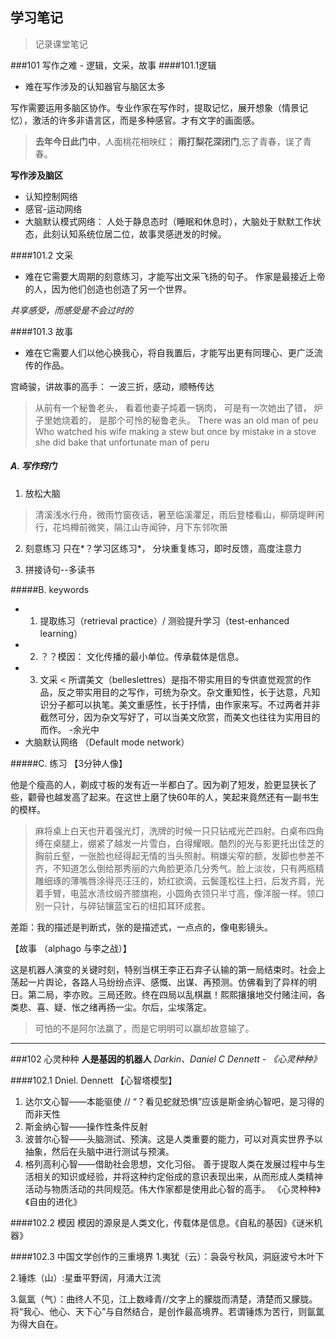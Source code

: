 ## 学习笔记

> 记录课堂笔记


###101 写作之难 - 逻辑，文采，故事
####101.1逻辑
- 难在写作涉及的认知器官与脑区太多

写作需要运用多脑区协作。专业作家在写作时，提取记忆，展开想象（情景记忆），激活的许多非语言区，而是多种感官。才有文字的画面感。

> **去年今日此门中**，人面桃花相映红；
**雨打梨花深闭门**,忘了青春，误了青春。

**写作涉及脑区**
- 认知控制网络
- 感官-运动网络
- 大脑默认模式网络：  人处于静息态时（睡眠和休息时），大脑处于默默工作状态，此刻认知系统位居二位，故事灵感迸发的时候。

####101.2 文采
- 难在它需要大周期的刻意练习，才能写出文采飞扬的句子。
作家是最接近上帝的人，因为他们创造也创造了另一个世界。

*共享感受，而感受是不会过时的*

####101.3 故事
- 难在它需要人们以他心换我心，将自我置后，才能写出更有同理心、更广泛流传的作品。

宫崎骏，讲故事的高手： 一波三折，感动，顺畅传达

> 从前有一个秘鲁老头，
看着他妻子炖着一锅肉，
可是有一次她出了错，
炉子里她烧着的，
是那个可怜的秘鲁老头。
There was an old man of peu
Who watched his wife making a stew
but once by mistake in a stove she did bake
that unfortunate man of peru

##### A. 写作窍门
1. 放松大脑
> 清溪浅水行舟，微雨竹窗夜话，暑至临溪灈足，雨后登楼看山，柳荫堤畔闲行，花坞樽前微笑，隔江山寺闻钟，月下东邻吹箫

2. 刻意练习
只在*？学习区练习*， 分块重复练习，即时反馈，高度注意力

3. 拼接诗句--多读书

#####B. keywords
- 1. 提取练习（retrieval practice）/ 测验提升学习（test-enhanced learning）
- 2. ？？模因： 文化传播的最小单位。传承载体是信息。
- 3. 文采
<  所谓美文（belleslettres）是指不带实用目的专供直觉观赏的作品，反之带实用目的之写作，可统为杂文。杂文重知性，长于达意，凡知识分子都可以执笔。美文重感性，长于抒情，由作家来写。不过两者并非截然可分，因为杂文写好了，可以当美文欣赏，而美文也往往为实用目的而作。  -余光中
- 大脑默认网络 （Default mode network）

#####C. 练习
【3分钟人像】

他是个瘦高的人，剃成寸板的发有近一半都白了。因为剃了短发，脸更显狭长了些，颧骨也越发高了起来。在这世上磨了快60年的人，笑起来竟然还有一副书生的模样。

> 麻将桌上白天也开着强光灯，洗牌的时候一只只钻戒光芒四射。白桌布四角缚在桌腿上，绷紧了越发一片雪白，白得耀眼。酷烈的光与影更托出佳芝的胸前丘壑，一张脸也经得起无情的当头照射。稍嫌尖窄的额，发脚也参差不齐，不知道怎么倒给那秀丽的六角脸更添几分秀气。脸上淡妆，只有两瓶精雕细琢的薄嘴唇涂得亮汪汪的，娇红欲滴，云鬓蓬松往上扫，后发齐肩，光着手臂，电蓝水渍纹缎齐膝旗袍，小圆角衣领只半寸高，像洋服一样。领口别一只针，与碎钻镶蓝宝石的纽扣耳环成套。

差距：我的描述是判断式，张的是描述式，一点点的，像电影镜头。

【故事 （alphago 与李之战）】

这是机器人演变的关键时刻，特别当棋王李正石弃子认输的第一局结束时。社会上荡起一片舆论，各路人马纷纷点评、感慨、出谋、再预测。仿佛看到了异样的明日。第二局，李亦败。三局还败。终在四局以乱棋嬴！熙熙攘攘地交付赌注间，各类悲、喜、疑、怅之绪再扬一尘。尔后，尘埃落定。
> 可怕的不是阿尔法赢了，而是它明明可以赢却故意输了。

---

###102 心灵种种
**人是基因的机器人**
*Darkin、Daniel C Dennett - 《心灵种种》*

####102.1 Dniel. Dennett 【心智塔模型】
1. 达尔文心智——本能驱使   // “？看见蛇就恐惧”应该是斯金纳心智吧，是习得的而非天性
2. 斯金纳心智——操作性条件反射
3. 波普尔心智——头脑测试、预演。这是人类重要的能力，可以对真实世界予以抽象，然后在头脑中进行测试与预演。
4. 格列高利心智——借助社会思想，文化习俗。 善于提取人类在发展过程中与生活相关的知识或经验，并将这种约定俗成的意识表现出来，从而形成人类精神活动与物质活动的共同规范。伟大作家都是使用此心智的高手。 《心灵种种》《自由的进化》


####102.2 模因
模因的源泉是人类文化，传载体是信息。《自私的基因》《谜米机器》

####102.3 中国文学创作的三重境界
1.夷犹（云）：袅袅兮秋风，洞庭波兮木叶下

2.锤炼（山）:星垂平野阔，月涌大江流

3.氤氲（气）：曲终人不见，江上数峰青//文字上的朦胧而清楚，清楚而又朦胧。将“我心、他心、天下心”与自然结合，是创作最高境界。若谓锤炼为苦行，则氤氲为得大自在。






